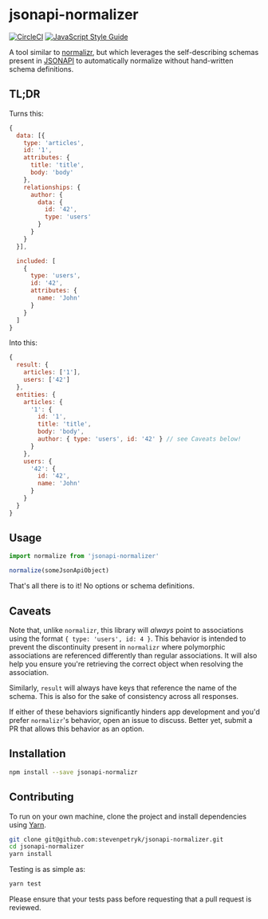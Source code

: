 # jsonapi-normalizer

[![CircleCI](https://circleci.com/gh/stevenpetryk/jsonapi-normalizer.svg?style=shield)](https://circleci.com/gh/stevenpetryk/jsonapi-normalizer)
[![JavaScript Style Guide](https://img.shields.io/badge/code%20style-standard-brightgreen.svg)](http://standardjs.com/)


A tool similar to [normalizr](https://github.com/paularmstrong/normalizr), but which leverages the
self-describing schemas present in [JSONAPI](http://jsonapi.org) to automatically normalize without
hand-written schema definitions.

## TL;DR

Turns this:

```js
{
  data: [{
    type: 'articles',
    id: '1',
    attributes: {
      title: 'title',
      body: 'body'
    },
    relationships: {
      author: {
        data: {
          id: '42',
          type: 'users'
        }
      }
    }
  }],

  included: [
    {
      type: 'users',
      id: '42',
      attributes: {
        name: 'John'
      }
    }
  ]
}
```

Into this:

```js
{
  result: {
    articles: ['1'],
    users: ['42']
  },
  entities: {
    articles: {
      '1': {
        id: '1',
        title: 'title',
        body: 'body',
        author: { type: 'users', id: '42' } // see Caveats below!
      }
    },
    users: {
      '42': {
        id: '42',
        name: 'John'
      }
    }
  }
}
```

## Usage

```js
import normalize from 'jsonapi-normalizer'

normalize(someJsonApiObject)
```

That's all there is to it! No options or schema definitions.

## Caveats

Note that, unlike `normalizr`, this library will *always* point to associations using the format
`{ type: 'users', id: 4 }`. This behavior is intended to prevent the discontinuity present in
`normalizr` where polymorphic associations are referenced differently than regular associations. It
will also help you ensure you're retrieving the correct object when resolving the association.

Similarly, `result` will always have keys that reference the name of the schema. This is also for
the sake of consistency across all responses.

If either of these behaviors significantly hinders app development and you'd prefer `normalizr`'s
behavior, open an issue to discuss. Better yet, submit a PR that allows this behavior as an option.

## Installation

```bash
npm install --save jsonapi-normalizr
```

## Contributing

To run on your own machine, clone the project and install dependencies using [Yarn](https://yarnpkg.com/).

```bash
git clone git@github.com:stevenpetryk/jsonapi-normalizer.git
cd jsonapi-normalizer
yarn install
```

Testing is as simple as:

```bash
yarn test
```

Please ensure that your tests pass before requesting that a pull request is reviewed.
